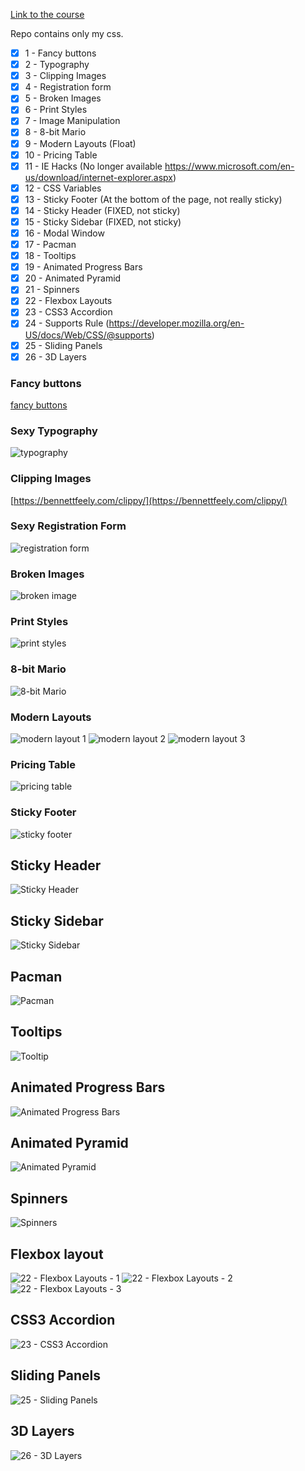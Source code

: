[Link to the course](https://www.udemy.com/course/learn-css-brad-hussey/)

Repo contains only my css.

- [X] 1  - Fancy buttons
- [X] 2  - Typography
- [X] 3  - Clipping Images
- [X] 4  - Registration form
- [X] 5  - Broken Images
- [X] 6  - Print Styles
- [X] 7  - Image Manipulation
- [X] 8  - 8-bit Mario
- [X] 9  - Modern Layouts (Float)
- [X] 10 - Pricing Table 
- [X] 11 - IE Hacks (No longer available https://www.microsoft.com/en-us/download/internet-explorer.aspx)
- [X] 12 - CSS Variables
- [X] 13 - Sticky Footer (At the bottom of the page, not really sticky)
- [X] 14 - Sticky Header (FIXED, not sticky) 
- [X] 15 - Sticky Sidebar (FIXED, not sticky)
- [X] 16 - Modal Window
- [X] 17 - Pacman
- [X] 18 - Tooltips
- [X] 19 - Animated Progress Bars
- [X] 20 - Animated Pyramid
- [x] 21 - Spinners
- [X] 22 - Flexbox Layouts
- [X] 23 - CSS3 Accordion
- [X] 24 - Supports Rule (https://developer.mozilla.org/en-US/docs/Web/CSS/@supports)
- [X] 25 - Sliding Panels
- [X] 26 - 3D Layers

### Fancy buttons
[fancy buttons](./1%20-%20Fancy%20Buttons/Screen%20Recording%202023-04-12%20at%2009.44.26.mov)

### Sexy Typography
![typography](./2%20-%20Sexy%20Typography/Screenshot%202023-04-12%20at%2009.43.49.png)

### Clipping Images
[https://bennettfeely.com/clippy/](https://bennettfeely.com/clippy/)

### Sexy Registration Form
![registration form](./4%20-%20Sexy%20Registration%20Form/Screenshot%202023-04-13%20at%2019.33.03.png)

### Broken Images
![broken image](./5%20-%20Useful%20Broken%20Images/Screenshot%202023-04-13%20at%2020.14.05.png)

### Print Styles
![print styles](./6%20-%20Print%20Styles/Screenshot%202023-04-13%20at%2020.25.50.png)

### 8-bit Mario
![8-bit Mario](./8%20-%208-bit%20Mario/Screenshot%202023-04-14%20at%2009.31.32.png)

### Modern Layouts
![modern layout 1](./9%20-%20Modern%20Layouts/Screenshot%202023-04-14%20at%2015.08.51.png)
![modern layout 2](./9%20-%20Modern%20Layouts/Screenshot%202023-04-14%20at%2015.08.58.png)
![modern layout 3](./9%20-%20Modern%20Layouts/Screenshot%202023-04-14%20at%2015.09.08.png)

### Pricing Table
![pricing table](./10%20-%20Pricing%20Table/Screenshot%202023-04-14%20at%2016.12.40.png)

### Sticky Footer
![sticky footer](./13%20-%20Sticky%20Footer/Screenshot%202023-04-14%20at%2016.54.00.png)

## Sticky Header
![Sticky Header](./14%20-%20Sticky%20Header/Screenshot%202023-04-14%20at%2017.05.21.png)

## Sticky Sidebar
![Sticky Sidebar](./15%20-%20Sticky%20Sidebar/Screenshot%202023-04-14%20at%2017.20.47.png)

## Pacman
![Pacman](./17%20-%20Pacman/Screenshot%202023-04-14%20at%2022.29.16.png)

## Tooltips
![Tooltip](./18%20-%20Tooltips/Screenshot%202023-04-14%20at%2022.35.45.png)

## Animated Progress Bars
![Animated Progress Bars](./19%20-%20Animated%20Progress%20Bars/Screenshot%202023-04-14%20at%2022.41.11.png)

## Animated Pyramid
![Animated Pyramid](./20%20-%20Animated%20Pyramid/Screenshot%202023-04-14%20at%2022.43.52.png)

## Spinners
![Spinners](./21%20-%20Spinners/Screenshot%202023-04-14%20at%2022.56.05.png)

## Flexbox layout
![22 - Flexbox Layouts - 1](./22%20-%20Flexbox%20Layouts/Screenshot%202023-04-14%20at%2023.01.29.png)
![22 - Flexbox Layouts - 2](./22%20-%20Flexbox%20Layouts/Screenshot%202023-04-14%20at%2023.01.43.png)
![22 - Flexbox Layouts - 3](./22%20-%20Flexbox%20Layouts/Screenshot%202023-04-14%20at%2023.01.54.png)

## CSS3 Accordion
![23 - CSS3 Accordion](./23%20-%20CSS3%20Accordion/Screenshot%202023-04-14%20at%2023.09.25.png)

## Sliding Panels
![25 - Sliding Panels](./25%20-%20Sliding%20Panels/Screenshot%202023-04-14%20at%2023.15.10.png)

## 3D Layers
![26 - 3D Layers](./26%20-%203D%20Layers/Screenshot%202023-04-14%20at%2023.19.55.png)